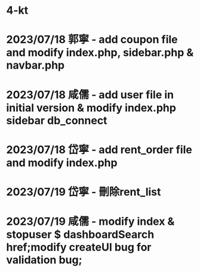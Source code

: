 # 4-kt

# 2023/07/18 郭寧 - add coupon file and modify index.php, sidebar.php & navbar.php
# 2023/07/18 咸儒 - add user file in initial version & modify index.php sidebar db_connect
# 2023/07/18 岱寧 - add rent_order file and modify index.php
# 2023/07/19 岱寧 - 刪除rent_list <script></script>
# 2023/07/19 咸儒 - modify index & stopuser $ dashboardSearch href;modify createUI bug for validation bug; 
